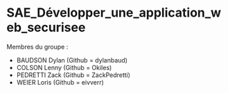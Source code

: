 # SAE_Développer_une_application_web_securisee

Membres du groupe :

* BAUDSON Dylan (Github = dylanbaud)
* COLSON Lenny (Github = Okiles)
* PEDRETTI Zack (Github = ZackPedretti)
* WEIER Loris (Github = eivverr)
